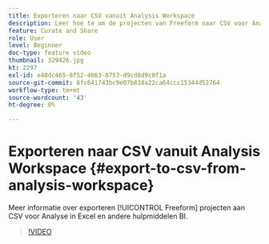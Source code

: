 ```yaml
---
title: Exporteren naar CSV vanuit Analysis Workspace
description: Leer hoe te om de projecten van Freeform naar CSV voor Analyse in Excel en andere hulpmiddelen van BI uit te voeren.
feature: Curate and Share
role: User
level: Beginner
doc-type: feature video
thumbnail: 329426.jpg
kt: 2297
exl-id: e48dc465-8f52-4663-8753-d9cd8d9c0f1a
source-git-commit: 8fc641743bc9e07b838a22ca64ccc15344d52764
workflow-type: tm+mt
source-wordcount: '43'
ht-degree: 0%

---
```


# Exporteren naar CSV vanuit Analysis Workspace {#export-to-csv-from-analysis-workspace}

Meer informatie over exporteren [!UICONTROL Freeform] projecten aan CSV voor Analyse in Excel en andere hulpmiddelen BI.

>[!VIDEO](https://video.tv.adobe.com/v/24712/?quality=12&learn=on)
